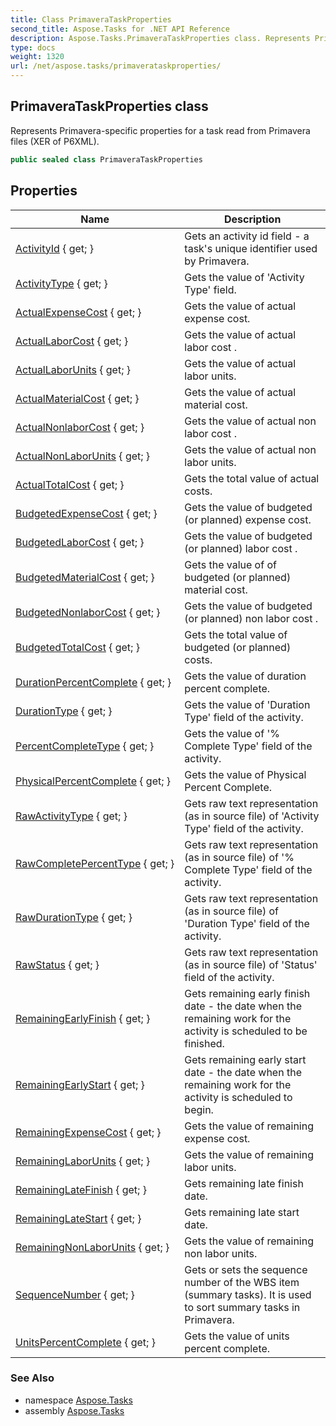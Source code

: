 ```yaml
---
title: Class PrimaveraTaskProperties
second_title: Aspose.Tasks for .NET API Reference
description: Aspose.Tasks.PrimaveraTaskProperties class. Represents Primaveraspecific properties for a task read from Primavera files XER of P6XML
type: docs
weight: 1320
url: /net/aspose.tasks/primaverataskproperties/
---
```

## PrimaveraTaskProperties class

Represents Primavera-specific properties for a task read from Primavera files (XER of P6XML).

```csharp
public sealed class PrimaveraTaskProperties
```

## Properties

| Name | Description |
| --- | --- |
| [ActivityId](../../aspose.tasks/primaverataskproperties/activityid/) { get; } | Gets an activity id field - a task's unique identifier used by Primavera. |
| [ActivityType](../../aspose.tasks/primaverataskproperties/activitytype/) { get; } | Gets the value of 'Activity Type' field. |
| [ActualExpenseCost](../../aspose.tasks/primaverataskproperties/actualexpensecost/) { get; } | Gets the value of actual expense cost. |
| [ActualLaborCost](../../aspose.tasks/primaverataskproperties/actuallaborcost/) { get; } | Gets the value of actual labor cost . |
| [ActualLaborUnits](../../aspose.tasks/primaverataskproperties/actuallaborunits/) { get; } | Gets the value of actual labor units. |
| [ActualMaterialCost](../../aspose.tasks/primaverataskproperties/actualmaterialcost/) { get; } | Gets the value of actual material cost. |
| [ActualNonlaborCost](../../aspose.tasks/primaverataskproperties/actualnonlaborcost/) { get; } | Gets the value of actual non labor cost . |
| [ActualNonLaborUnits](../../aspose.tasks/primaverataskproperties/actualnonlaborunits/) { get; } | Gets the value of actual non labor units. |
| [ActualTotalCost](../../aspose.tasks/primaverataskproperties/actualtotalcost/) { get; } | Gets the total value of actual costs. |
| [BudgetedExpenseCost](../../aspose.tasks/primaverataskproperties/budgetedexpensecost/) { get; } | Gets the value of budgeted (or planned) expense cost. |
| [BudgetedLaborCost](../../aspose.tasks/primaverataskproperties/budgetedlaborcost/) { get; } | Gets the value of budgeted (or planned) labor cost . |
| [BudgetedMaterialCost](../../aspose.tasks/primaverataskproperties/budgetedmaterialcost/) { get; } | Gets the value of of budgeted (or planned) material cost. |
| [BudgetedNonlaborCost](../../aspose.tasks/primaverataskproperties/budgetednonlaborcost/) { get; } | Gets the value of budgeted (or planned) non labor cost . |
| [BudgetedTotalCost](../../aspose.tasks/primaverataskproperties/budgetedtotalcost/) { get; } | Gets the total value of budgeted (or planned) costs. |
| [DurationPercentComplete](../../aspose.tasks/primaverataskproperties/durationpercentcomplete/) { get; } | Gets the value of duration percent complete. |
| [DurationType](../../aspose.tasks/primaverataskproperties/durationtype/) { get; } | Gets the value of 'Duration Type' field of the activity. |
| [PercentCompleteType](../../aspose.tasks/primaverataskproperties/percentcompletetype/) { get; } | Gets the value of '% Complete Type' field of the activity. |
| [PhysicalPercentComplete](../../aspose.tasks/primaverataskproperties/physicalpercentcomplete/) { get; } | Gets the value of Physical Percent Complete. |
| [RawActivityType](../../aspose.tasks/primaverataskproperties/rawactivitytype/) { get; } | Gets raw text representation (as in source file) of 'Activity Type' field of the activity. |
| [RawCompletePercentType](../../aspose.tasks/primaverataskproperties/rawcompletepercenttype/) { get; } | Gets raw text representation (as in source file) of '% Complete Type' field of the activity. |
| [RawDurationType](../../aspose.tasks/primaverataskproperties/rawdurationtype/) { get; } | Gets raw text representation (as in source file) of 'Duration Type' field of the activity. |
| [RawStatus](../../aspose.tasks/primaverataskproperties/rawstatus/) { get; } | Gets raw text representation (as in source file) of 'Status' field of the activity. |
| [RemainingEarlyFinish](../../aspose.tasks/primaverataskproperties/remainingearlyfinish/) { get; } | Gets remaining early finish date - the date when the remaining work for the activity is scheduled to be finished. |
| [RemainingEarlyStart](../../aspose.tasks/primaverataskproperties/remainingearlystart/) { get; } | Gets remaining early start date - the date when the remaining work for the activity is scheduled to begin. |
| [RemainingExpenseCost](../../aspose.tasks/primaverataskproperties/remainingexpensecost/) { get; } | Gets the value of remaining expense cost. |
| [RemainingLaborUnits](../../aspose.tasks/primaverataskproperties/remaininglaborunits/) { get; } | Gets the value of remaining labor units. |
| [RemainingLateFinish](../../aspose.tasks/primaverataskproperties/remaininglatefinish/) { get; } | Gets remaining late finish date. |
| [RemainingLateStart](../../aspose.tasks/primaverataskproperties/remaininglatestart/) { get; } | Gets remaining late start date. |
| [RemainingNonLaborUnits](../../aspose.tasks/primaverataskproperties/remainingnonlaborunits/) { get; } | Gets the value of remaining non labor units. |
| [SequenceNumber](../../aspose.tasks/primaverataskproperties/sequencenumber/) { get; } | Gets or sets the sequence number of the WBS item (summary tasks). It is used to sort summary tasks in Primavera. |
| [UnitsPercentComplete](../../aspose.tasks/primaverataskproperties/unitspercentcomplete/) { get; } | Gets the value of units percent complete. |

### See Also

* namespace [Aspose.Tasks](../../aspose.tasks/)
* assembly [Aspose.Tasks](../../)


